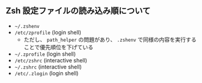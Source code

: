 ## Zsh 設定ファイルの読み込み順について

- `~/.zshenv`
- `/etc/zprofile` (login shell)
  - ただし、 `path_helper` の問題があり、 `.zshenv` で同様の内容を実行することで優先順位を下げている
- `~/.zprofile` (login shell)
- `/etc/zshrc` (interactive shell)
- `~/.zshrc` (interactive shell)
- `/etc/.zlogin` (login shell)
